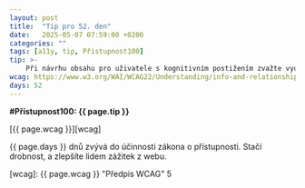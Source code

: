 ```yaml
---
layout: post
title:  "Tip pro 52. den"
date:   2025-05-07 07:59:00 +0200
categories: ""
tags: [a11y, tip, Přístupnost100]
tip: >- 
    Při návrhu obsahu pro uživatele s kognitivním postižením zvažte využití jednoduchých obrázků nebo piktogramů spolu s textem pro ilustraci složitých konceptů.
wcag: https://www.w3.org/WAI/WCAG22/Understanding/info-and-relationships
days: 52
---
```

**#Přístupnost100: {{ page.tip }}**

[{{ page.wcag }}][wcag]

{{ page.days }} dnů zvývá do účinnosti zákona o přístupnosti. Stačí drobnost, a zlepšíte lidem zážitek z webu.

[wcag]: {{ page.wcag }} "Předpis WCAG"
5